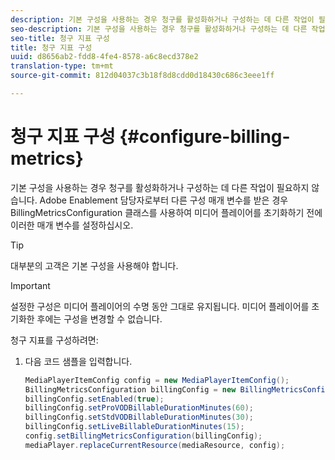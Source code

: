 ```yaml
---
description: 기본 구성을 사용하는 경우 청구를 활성화하거나 구성하는 데 다른 작업이 필요하지 않습니다. Adobe Enablement 담당자로부터 다른 구성 매개 변수를 받은 경우 BillingMetricsConfiguration 클래스를 사용하여 미디어 플레이어를 초기화하기 전에 이러한 매개 변수를 설정하십시오.
seo-description: 기본 구성을 사용하는 경우 청구를 활성화하거나 구성하는 데 다른 작업이 필요하지 않습니다. Adobe Enablement 담당자로부터 다른 구성 매개 변수를 받은 경우 BillingMetricsConfiguration 클래스를 사용하여 미디어 플레이어를 초기화하기 전에 이러한 매개 변수를 설정하십시오.
seo-title: 청구 지표 구성
title: 청구 지표 구성
uuid: d8656ab2-fdd8-4fe4-8578-a6c8ecd378e2
translation-type: tm+mt
source-git-commit: 812d04037c3b18f8d8cdd0d18430c686c3eee1ff

---
```



# 청구 지표 구성 {#configure-billing-metrics}

기본 구성을 사용하는 경우 청구를 활성화하거나 구성하는 데 다른 작업이 필요하지 않습니다. Adobe Enablement 담당자로부터 다른 구성 매개 변수를 받은 경우 BillingMetricsConfiguration 클래스를 사용하여 미디어 플레이어를 초기화하기 전에 이러한 매개 변수를 설정하십시오.

>[!TIP]
>
>대부분의 고객은 기본 구성을 사용해야 합니다.

>[!IMPORTANT]
>
>설정한 구성은 미디어 플레이어의 수명 동안 그대로 유지됩니다. 미디어 플레이어를 초기화한 후에는 구성을 변경할 수 없습니다.

청구 지표를 구성하려면:

1. 다음 코드 샘플을 입력합니다.

   ```java
   MediaPlayerItemConfig config = new MediaPlayerItemConfig(); 
   BillingMetricsConfiguration billingConfig = new BillingMetricsConfiguration(); 
   billingConfig.setEnabled(true); 
   billingConfig.setProVODBillableDurationMinutes(60); 
   billingConfig.setStdVODBillableDurationMinutes(30); 
   billingConfig.setLiveBillableDurationMinutes(15); 
   config.setBillingMetricsConfiguration(billingConfig); 
   mediaPlayer.replaceCurrentResource(mediaResource, config);
   ```

